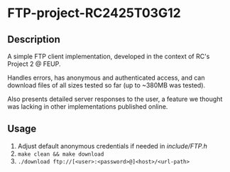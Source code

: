 # FTP-project-RC2425T03G12

## Description
A simple FTP client implementation, developed in the context of RC's Project 2 @ FEUP.

Handles errors, has anonymous and authenticated access, and can download files of all sizes tested so far (up to ~380MB was tested).

Also presents detailed server responses to the user, a feature we thought was lacking in other implementations published online.

## Usage
1. Adjust default anonymous credentials if needed in *include/FTP.h*
2. ```make clean && make download```
3. ```./download ftp://[<user>:<password>@]<host>/<url-path>```
